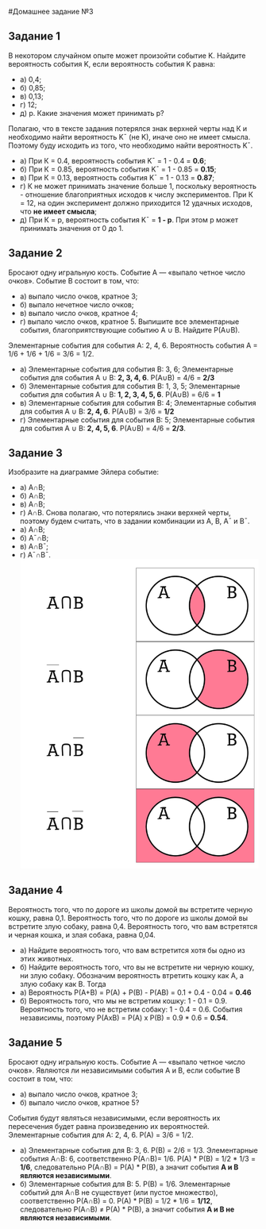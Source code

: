 #Домашнее задание №3

## Задание 1
В некотором случайном опыте может произойти событие K. Найдите вероятность события K, если вероятность события K равна:
- а) 0,4; 
- б) 0,85; 
- в) 0,13; 
- г) 12; 
- д) p. Какие значения может принимать p?

Полагаю, что в тексте задания потерялся знак верхней черты над К и необходимо найти вероятность K¯ (не K), иначе оно не имеет смысла. Поэтому буду исходить из того, что необходимо найти вероятность K¯.
- а) При К = 0.4, вероятность события K¯ = 1 - 0.4 = **0.6**; 
- б) При К = 0.85, вероятность события K¯ = 1 - 0.85 = **0.15**; 
- в) При К = 0.13, вероятность события K¯ = 1 - 0.13 = **0.87**; 
- г) К не может принимать значение больше 1, поскольку вероятность - отношение благоприятных исходов к числу экспериментов. При К = 12, на один эксперимент должно приходится 12 удачных исходов, что **не имеет смысла**; 
- д) При К = p, вероятность события K¯ = **1 - p**. При этом p может принимать значения от 0 до 1.


## Задание 2
Бросают одну игральную кость. Событие A — «выпало четное число очков». Событие B состоит в том, что:
- а) выпало число очков, кратное 3;
- б) выпало нечетное число очков;
- в) выпало число очков, кратное 4;
- г) выпало число очков, кратное 5.
Выпишите все элементарные события, благоприятствующие событию A ∪ B. Найдите P(A∪B).

Элементарные события для события А: 2, 4, 6. Вероятность события А = 1/6 + 1/6 + 1/6 = 3/6 = 1/2.
- а) Элементарные события для события B: 3, 6; Элементарные события для события A ∪ B: **2, 3, 4, 6**. P(A∪B) = 4/6 = **2/3** 
- б) Элементарные события для события B: 1, 3, 5; Элементарные события для события A ∪ B: **1, 2, 3, 4, 5, 6**. P(A∪B) = 6/6 = **1** 
- в) Элементарные события для события B: 4; Элементарные события для события A ∪ B: **2, 4, 6**. P(A∪B) = 3/6 = **1/2** 
- г) Элементарные события для события B: 5; Элементарные события для события A ∪ B: **2, 4, 5, 6**. P(A∪B) = 4/6 = **2/3**.

## Задание 3
Изобразите на диаграмме Эйлера событие:
- а) A∩B; 
- б) A∩B; 
- в) A∩B; 
- г) A∩B.
Снова полагаю, что потерялись знаки верхней черты, поэтому будем считать, что в задании комбинации из A, B, A¯ и B¯.
- а) A∩B; 
- б) A¯∩B; 
- в) A∩B¯; 
- г) A¯∩B¯.
![Диаграммы Эйлера](3.png)

## Задание 4
Вероятность того, что по дороге из школы домой вы встретите черную кошку, равна 0,1. Вероятность того, что по дороге из школы домой вы встретите злую собаку, равна 0,4. Вероятность того, что вам встретятся и черная кошка, и злая собака, равна 0,04.
- а) Найдите вероятность того, что вам встретится хотя бы одно из этих животных.
- б) Найдите вероятность того, что вы не встретите ни черную кошку, ни злую собаку.
Обозначим вероятность втретить кошку как A, а злую собаку как B. Тогда
- a) Вероятность P(A+B) = P(A) + P(B) - P(AB) = 0.1 + 0.4 - 0.04 = **0.46**
- б) Вероятность того, что мы не встретим кошку: 1 - 0.1 = 0.9. Вероятность того, что не встретим собаку: 1 - 0.4 = 0.6. События независимы, поэтому P(AxB) = P(A) x P(B) = 0.9 * 0.6 = **0.54**.

## Задание 5
Бросают одну игральную кость. Событие A — «выпало четное число очков». Являются ли независимыми события A и B, если событие B состоит в том, что:
- а) выпало число очков, кратное 3;
- б) выпало число очков, кратное 5?

События будут являться независимыми, если вероятность их пересечения будет равна произведению их вероятностей. Элементарные события для А: 2, 4, 6. P(A) = 3/6 = 1/2. 
- а) Элементарные события для В: 3, 6. P(B) = 2/6 = 1/3. Элементарные события А∩В: 6, соответственно P(A∩B)= 1/6. P(A) * P(B) = 1/2 * 1/3 = **1/6**, следовательно P(A∩B) = P(A) * P(B), а значит события **А и В являются независимыми**.
- б) Элементарные события для В: 5. P(B) = 1/6. Элементарные событий для А∩В не существует (или пустое множество), соответственно P(A∩B) = 0. P(A) * P(B) = 1/2 * 1/6 = **1/12**, следовательно P(A∩B) ≠ P(A) * P(B), а значит события **А и В не являются независимыми**.